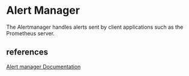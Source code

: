 # Alert Manager

The Alertmanager handles alerts sent by client applications such as the Prometheus server. 

## references

[Alert manager Documentation](https://prometheus.io/docs/alerting/latest/alertmanager/)
